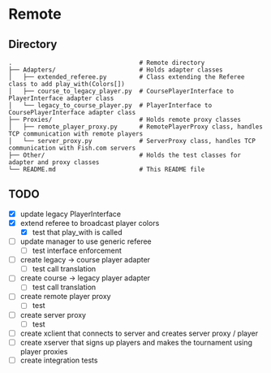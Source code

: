 # Remote

## Directory

```
.                                   # Remote directory
├── Adapters/                       # Holds adapter classes
│   ├── extended_referee.py         # Class extending the Referee class to add play_with(Colors[])
│   ├── course_to_legacy_player.py  # CoursePlayerInterface to PlayerInterface adapter class
│   └── legacy_to_course_player.py  # PlayerInterface to CoursePlayerInterface adapter class
├── Proxies/                        # Holds remote proxy classes
│   ├── remote_player_proxy.py      # RemotePlayerProxy class, handles TCP communication with remote players
│   └── server_proxy.py             # ServerProxy class, handles TCP communication with Fish.com servers
├── Other/                          # Holds the test classes for adapter and proxy classes
└── README.md                       # This README file
```

## TODO

* [X] update legacy PlayerInterface
* [X] extend referee to broadcast player colors
    *  [X] test that play_with is called
* [ ] update manager to use generic referee
    * [ ] test interface enforcement
* [ ] create legacy -> course player adapter
    * [ ] test call translation
* [ ] create course -> legacy player adapter
    * [ ] test call translation
* [ ] create remote player proxy
    * [ ] test
* [ ] create server proxy
    * [ ] test
* [ ] create xclient that connects to server and creates server proxy / player
* [ ] create xserver that signs up players and makes the tournament using player proxies
* [ ] create integration tests
